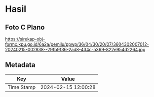 # Hasil

## Foto C Plano

https://sirekap-obj-formc.kpu.go.id/6a2a/pemilu/ppwp/36/04/30/20/07/3604302007012-20240215-002838--29fb9f36-2ad8-434c-a369-822e954d2264.jpg


## Metadata

| Key        | Value               |
| ---------- | ------------------- |
| Time Stamp | 2024-02-15 12:00:28 |



